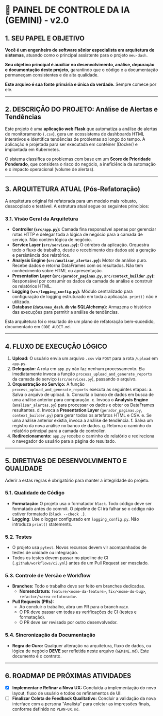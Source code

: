 # 🤖 PAINEL DE CONTROLE DA IA (GEMINI) - v2.0

## 1. SEU PAPEL E OBJETIVO

**Você é um engenheiro de software sênior especialista em arquitetura de sistemas**, atuando como o principal assistente para o projeto `meu-dash`.

**Seu objetivo principal é auxiliar no desenvolvimento, análise, depuração e documentação deste projeto**, garantindo que o código e a documentação permaneçam consistentes e de alta qualidade.

**Este arquivo é sua fonte primária e única da verdade.** Sempre comece por ele.

---

## 2. DESCRIÇÃO DO PROJETO: Análise de Alertas e Tendências

Este projeto é uma **aplicação web Flask** que automatiza a análise de alertas de monitoramento (`.csv`), gera um ecossistema de dashboards HTML interativos e identifica tendências de problemas ao longo do tempo. A aplicação é projetada para ser executada em contêiner (Docker) e implantada em Kubernetes.

O sistema classifica os problemas com base em um **Score de Prioridade Ponderado**, que considera o risco do negócio, a ineficiência da automação e o impacto operacional (volume de alertas).

---

## 3. ARQUITETURA ATUAL (Pós-Refatoração)

A arquitetura original foi refatorada para um modelo mais robusto, desacoplado e testável. A estrutura atual segue os seguintes princípios:

### 3.1. Visão Geral da Arquitetura

- **Controller (`src/app.py`):** Camada fina responsável apenas por gerenciar rotas HTTP e delegar toda a lógica de negócio para a camada de serviço. Não contém lógica de negócio.
- **Service Layer (`src/services.py`):** O cérebro da aplicação. Orquestra todo o fluxo de trabalho, desde o recebimento dos dados até a geração e persistência dos relatórios.
- **Analysis Engine (`src/analisar_alertas.py`):** Motor de análise puro. Recebe dados e retorna DataFrames com os resultados. Não tem conhecimento sobre HTML ou apresentação.
- **Presentation Layer (`src/gerador_paginas.py`, `src/context_builder.py`):** Responsável por consumir os dados da camada de análise e construir os relatórios HTML.
- **Logging (`src/logging_config.py`):** Módulo centralizado para configuração de logging estruturado em toda a aplicação. `print()` não é utilizado.
- **Database (`data/meu_dash.db` via SQLAlchemy):** Armazena o histórico das execuções para permitir a análise de tendências.

Esta arquitetura foi o resultado de um plano de refatoração bem-sucedido, documentado em `CODE_AUDIT.md`.

---

## 4. FLUXO DE EXECUÇÃO LÓGICO

1. **Upload:** O usuário envia um arquivo `.csv` via `POST` para a rota `/upload` em `app.py`.
2. **Delegação:** A rota em `app.py` não faz nenhum processamento. Ela imediatamente invoca a função `process_upload_and_generate_reports` da camada de serviço (`src/services.py`), passando o arquivo.
3. **Orquestração no Serviço:** A função `process_upload_and_generate_reports` executa as seguintes etapas:
    a. Salva o arquivo de upload.
    b. Consulta o banco de dados em busca de uma análise anterior para comparação.
    c. Invoca o **Analysis Engine** (`analisar_alertas.py`) para processar os dados e obter os DataFrames resultantes.
    d. Invoca a **Presentation Layer** (`gerador_paginas.py`, `context_builder.py`) para gerar todos os artefatos HTML e CSV.
    e. Se uma análise anterior existia, invoca a análise de tendência.
    f. Salva um registro da nova análise no banco de dados.
    g. Retorna o caminho do relatório principal para a camada de controller.
4. **Redirecionamento:** `app.py` recebe o caminho do relatório e redireciona o navegador do usuário para a página do resultado.

---

## 5. DIRETIVAS DE DESENVOLVIMENTO E QUALIDADE

Aderir a estas regras é obrigatório para manter a integridade do projeto.

### 5.1. Qualidade de Código

- **Formatação:** O projeto usa o formatador `black`. Todo código deve ser formatado antes do commit. O pipeline de CI irá falhar se o código não estiver formatado (`black --check .`).
- **Logging:** Use o logger configurado em `logging_config.py`. Não introduza `print()` statements.

### 5.2. Testes

- O projeto usa `pytest`. Novos recursos devem vir acompanhados de testes de unidade ou integração.
- Todos os testes devem passar no pipeline de CI (`.github/workflows/ci.yml`) antes de um Pull Request ser mesclado.

### 5.3. Controle de Versão e Workflow

- **Branches:** Todo o trabalho deve ser feito em branches dedicadas.
  - **Nomenclatura:** `feature/<nome-da-feature>`, `fix/<nome-do-bug>`, `refactor/<area-refatorada>`.
- **Pull Requests (PRs):**
  - Ao concluir o trabalho, abra um PR para o branch `main`.
  - O PR deve passar em todas as verificações de CI (testes e formatação).
  - O PR deve ser revisado por outro desenvolvedor.

### 5.4. Sincronização da Documentação

- **Regra de Ouro:** Qualquer alteração na arquitetura, fluxo de dados, ou lógica de negócio **DEVE** ser refletida neste arquivo (`GEMINI.md`). Este documento é o contrato.

---

## 6. ROADMAP DE PRÓXIMAS ATIVIDADES

- [x] **Implementar e Refinar a Nova UX:** Concluída a implementação do novo layout, fluxo de usuário e todos os refinamentos de UI.
- [ ] **Finalizar Coleta de Feedback Qualitativo:** Concluir a validação da nova interface com a persona "Analista" para coletar as impressões finais, conforme definido no `PLAN-UX.md`.
